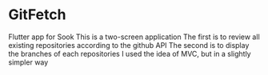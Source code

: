 # GitFetch
Flutter app for Sook
This is a two-screen application
The first is to review all existing repositories according to the github API
The second is to display the branches of each repositories
I used the idea of MVC, but in a slightly simpler way
